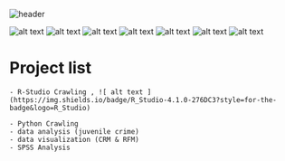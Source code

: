 ![header][def]

[def]: https://capsule-render.vercel.app/api?type=waving&color=auto&height=300&section=header&text=%20Project&fontSize=90

![ alt text ](https://img.shields.io/badge/Python-3.11-3776AB?style=for-the-badge&logo=Python)
![ alt text ](https://img.shields.io/badge/Java-17.0.2-2C2255?style=for-the-badge&logo=Java)
![ alt text ](https://img.shields.io/badge/Linux-5.12_rc7-FCC624?style=for-the-badge&logo=Linux)
![ alt text ](https://img.shields.io/badge/R_Studio-4.1.0-276DC3?style=for-the-badge&logo=R_Studio)
![ alt text ](https://img.shields.io/badge/Hadoop-66CCFF?style=for-the-badge&logo=Hadoop)
![ alt text ](https://img.shields.io/badge/Tableau-E97627?style=for-the-badge&logo=R_Studio)
![ alt text ](https://img.shields.io/badge/TensorFlow-FF6F00?style=for-the-badge&logo=R_Studio)


# Project list
    - R-Studio Crawling , ![ alt text ](https://img.shields.io/badge/R_Studio-4.1.0-276DC3?style=for-the-badge&logo=R_Studio)

    - Python Crawling
    - data analysis (juvenile crime)
    - data visualization (CRM & RFM)
    - SPSS Analysis
